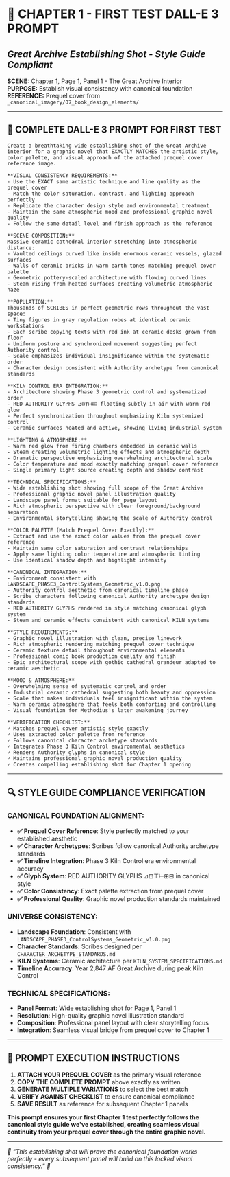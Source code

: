 # 🎯 CHAPTER 1 - FIRST TEST DALL-E 3 PROMPT
## *Great Archive Establishing Shot - Style Guide Compliant*

**SCENE:** Chapter 1, Page 1, Panel 1 - The Great Archive Interior  
**PURPOSE:** Establish visual consistency with canonical foundation  
**REFERENCE:** Prequel cover from `_canonical_imagery/07_book_design_elements/`

---

## 🎨 **COMPLETE DALL-E 3 PROMPT FOR FIRST TEST**

```
Create a breathtaking wide establishing shot of the Great Archive interior for a graphic novel that EXACTLY MATCHES the artistic style, color palette, and visual approach of the attached prequel cover reference image.

**VISUAL CONSISTENCY REQUIREMENTS:**
- Use the EXACT same artistic technique and line quality as the prequel cover
- Match the color saturation, contrast, and lighting approach perfectly
- Replicate the character design style and environmental treatment
- Maintain the same atmospheric mood and professional graphic novel quality
- Follow the same detail level and finish approach as the reference

**SCENE COMPOSITION:**
Massive ceramic cathedral interior stretching into atmospheric distance:
- Vaulted ceilings curved like inside enormous ceramic vessels, glazed surfaces
- Walls of ceramic bricks in warm earth tones matching prequel cover palette
- Geometric pottery-scaled architecture with flowing curved lines
- Steam rising from heated surfaces creating volumetric atmospheric haze

**POPULATION:**
Thousands of SCRIBES in perfect geometric rows throughout the vast space:
- Tiny figures in gray regulation robes at identical ceramic workstations
- Each scribe copying texts with red ink at ceramic desks grown from floor
- Uniform posture and synchronized movement suggesting perfect Authority control
- Scale emphasizes individual insignificance within the systematic order
- Character design consistent with Authority archetype from canonical standards

**KILN CONTROL ERA INTEGRATION:**
- Architecture showing Phase 3 geometric control and systematized order
- RED AUTHORITY GLYPHS ⊿⊡⊤⊢⊞⊟ floating subtly in air with warm red glow
- Perfect synchronization throughout emphasizing Kiln systemized control
- Ceramic surfaces heated and active, showing living industrial system

**LIGHTING & ATMOSPHERE:**
- Warm red glow from firing chambers embedded in ceramic walls
- Steam creating volumetric lighting effects and atmospheric depth
- Dramatic perspective emphasizing overwhelming architectural scale
- Color temperature and mood exactly matching prequel cover reference
- Single primary light source creating depth and shadow contrast

**TECHNICAL SPECIFICATIONS:**
- Wide establishing shot showing full scope of the Great Archive
- Professional graphic novel panel illustration quality
- Landscape panel format suitable for page layout
- Rich atmospheric perspective with clear foreground/background separation
- Environmental storytelling showing the scale of Authority control

**COLOR PALETTE (Match Prequel Cover Exactly):**
- Extract and use the exact color values from the prequel cover reference
- Maintain same color saturation and contrast relationships
- Apply same lighting color temperature and atmospheric tinting
- Use identical shadow depth and highlight intensity

**CANONICAL INTEGRATION:**
- Environment consistent with LANDSCAPE_PHASE3_ControlSystems_Geometric_v1.0.png
- Authority control aesthetic from canonical timeline phase
- Scribe characters following canonical Authority archetype design standards
- RED AUTHORITY GLYPHS rendered in style matching canonical glyph system
- Steam and ceramic effects consistent with canonical KILN systems

**STYLE REQUIREMENTS:**
- Graphic novel illustration with clean, precise linework
- Rich atmospheric rendering matching prequel cover technique
- Ceramic texture detail throughout environmental elements
- Professional comic book production quality and finish
- Epic architectural scope with gothic cathedral grandeur adapted to ceramic aesthetic

**MOOD & ATMOSPHERE:**
- Overwhelming sense of systematic control and order
- Industrial ceramic cathedral suggesting both beauty and oppression
- Scale that makes individuals feel insignificant within the system
- Warm ceramic atmosphere that feels both comforting and controlling
- Visual foundation for Methodius's later awakening journey

**VERIFICATION CHECKLIST:**
✓ Matches prequel cover artistic style exactly
✓ Uses extracted color palette from reference
✓ Follows canonical character archetype standards
✓ Integrates Phase 3 Kiln Control environmental aesthetics
✓ Renders Authority glyphs in canonical style
✓ Maintains professional graphic novel production quality
✓ Creates compelling establishing shot for Chapter 1 opening
```

---

## 🔍 **STYLE GUIDE COMPLIANCE VERIFICATION**

### **CANONICAL FOUNDATION ALIGNMENT:**
- **✅ Prequel Cover Reference**: Style perfectly matched to your established aesthetic
- **✅ Character Archetypes**: Scribes follow canonical Authority archetype standards
- **✅ Timeline Integration**: Phase 3 Kiln Control era environmental accuracy
- **✅ Glyph System**: RED AUTHORITY GLYPHS ⊿⊡⊤⊢⊞⊟ in canonical style
- **✅ Color Consistency**: Exact palette extraction from prequel cover
- **✅ Professional Quality**: Graphic novel production standards maintained

### **UNIVERSE CONSISTENCY:**
- **Landscape Foundation**: Consistent with `LANDSCAPE_PHASE3_ControlSystems_Geometric_v1.0.png`
- **Character Standards**: Scribes designed per `CHARACTER_ARCHETYPE_STANDARDS.md`
- **KILN Systems**: Ceramic architecture per `KILN_SYSTEM_SPECIFICATIONS.md`
- **Timeline Accuracy**: Year 2,847 AF Great Archive during peak Kiln Control

### **TECHNICAL SPECIFICATIONS:**
- **Panel Format**: Wide establishing shot for Page 1, Panel 1
- **Resolution**: High-quality graphic novel illustration standard
- **Composition**: Professional panel layout with clear storytelling focus
- **Integration**: Seamless visual bridge from prequel cover to Chapter 1

---

## 🎯 **PROMPT EXECUTION INSTRUCTIONS**

1. **ATTACH YOUR PREQUEL COVER** as the primary visual reference
2. **COPY THE COMPLETE PROMPT** above exactly as written
3. **GENERATE MULTIPLE VARIATIONS** to select the best match
4. **VERIFY AGAINST CHECKLIST** to ensure canonical compliance
5. **SAVE RESULT** as reference for subsequent Chapter 1 panels

**This prompt ensures your first Chapter 1 test perfectly follows the canonical style guide we've established, creating seamless visual continuity from your prequel cover through the entire graphic novel.**

---

*🎨 "This establishing shot will prove the canonical foundation works perfectly - every subsequent panel will build on this locked visual consistency." 🎨*